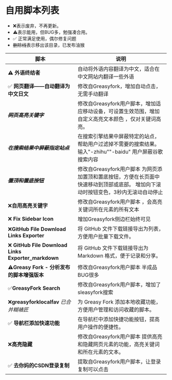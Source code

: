 # 自用脚本列表
  - ❌表示废弃，不再更新。
  - ⚠️表示能用，但BUG多，勉强凑合用。
  - ✅ 正常满足使用，偶尔修复问题
  - ~~删除线~~表示移出该目录，已发布油猴


| 脚本                              | 说明                                                         |
|-------------------------------------|------------------------------------------------------------|
|⚠️ **外语终结者**                   | 自动将外语内容翻译为中文，适合在中文网站内翻译一些外语          |
|✅ **网页翻译——自动翻译为中文日文**         | 修改自Greasyfork，增加自动点击，无需手动翻译        |
| **~~*网页高亮关键字*~~**                     | 修改自Greasyfork用户脚本，增加适应移动设备，可设置生效范围，增加自定义高亮文本颜色 ，仅对关键词高亮。   |
|**~~*在搜索结果中屏蔽指定站点*~~**             | 在搜索引擎结果中屏蔽特定的站点，帮助用户过滤掉不需要的搜索结果。 输入"-zhihu""-baidu" 用户屏蔽谷歌搜索内容        |
|**~~*置顶和置底按钮*~~**                     | 修改自Greasyfork用户脚本 为网页添加置顶和置底按钮，方便在长页面中快速移动到顶部或底部。 增加向下滚动时按钮变色，3秒内无滚动自动停止           |
| ❌**自用高亮关键字**                     | 修改自Greasyfork用户脚本 ，会高亮关键词所在元素的所有文本    |
|❌ **Fix Sidebar Icon**                | 增加Greasyfork侧边栏始终可见   |
| ❌**GitHub File Download Links Exporter** | 将 GitHub 文件下载链接导出为列表，方便用户批量下载文件。                  |
|❌ **GitHub File Download Links Exporter_markdown** | 将 GitHub 文件下载链接导出为 Markdown 格式，便于记录和分享。       |
| ⚠️**Greasy Fork - 分析发布的脚本增强版本**   |修改自Greasyfork用户脚本 半成品BUG很多         |
| ✅**GreasyFork Search**                 | 修改自Greasyfork用户脚本，增加了sleasyfork搜索          |
| ❌**greasyforklocalfav**  *已合并糊裱匠*              | 为 Greasy Fork 添加本地收藏功能，方便用户管理和访问收藏的脚本。          |
|✅ **导航栏添加快速功能**                 | 在导航栏中添加快捷功能按钮，提高用户操作的便捷性。                      |
|❌**高亮隐藏**                           | 修改自Greasyfork用户脚本 提供高亮和隐藏网页元素的功能，高亮关键词和所在元素的文本。             |
|✅ **去你妈的CSDN登录复制**                | 提取自Greasyfork用户脚本，让登录复制可以点击  |


